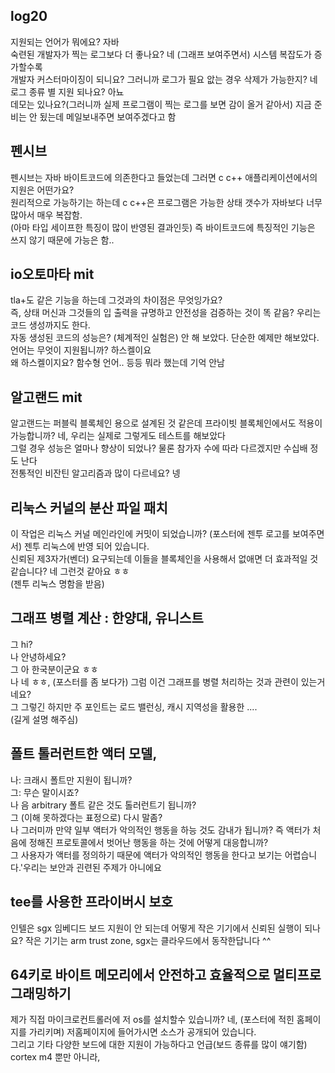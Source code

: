 
## log20 
지원되는 언어가 뭐에요? 자바  
숙련된 개발자가 찍는 로그보다 더 좋나요? 네 (그래프 보여주면서) 시스템 복잡도가 증가할수록   
개발자 커스터마이징이 되니요? 그러니까 로그가 필요 앖는 경우 삭제가 가능한지?  네  
로그 종류 별 지원 되나요? 아뇨  
데모는 있나요?(그러니까 실제 프로그램이 찍는 로그를 보면 감이 올거 같아서) 지금 준비는 안 됬는데 메일보내주면 보여주겠다고 함  

## 펜시브
펜시브는 자바 바이트코드에 의존한다고 들었는데 그러면 c c++ 애플리케이션에서의 지원은 어떤가요?  
원리적으로 가능하기는 하는데 c c++은 프로그램은 가능한 상태 갯수가 자바보다 너무 많아서 매우 복잡함.   
(아마 타입 세이프한 특징이 많이 반영된 결과인듯) 즉 바이트코드에 특징적인 기능은 쓰지 않기 때문에 가능은 함..  

## io오토마타 mit
tla+도 같은 기능을 하는데 그것과의 차이점은 무엇잉가요?  
즉, 상태 머신과 그것들의 입 출력을 규명하고 안전성을 검증하는 것이 똑 같음? 우리는 코드 생성까지도 한다.  
자동 생성된 코드의 성능은? (체계적인 실험은) 안 해 보았다. 단순한 예제만 해보았다.  
언어는 무엇이 지원됩니까? 하스켈이요  
왜 하스켈이지요? 함수형 언어.. 등등 뭐라 했는데 기억 안남  

## 알고랜드 mit
알고랜드는 퍼블릭 블록체인 용으로 설계된 것 같은데 프라이빗 블록체인에서도 적용이 가능합니까? 네, 우리는 실제로 그렇게도 테스트를 해보았다  
그럴 경우 성능은 얼마나 향상이 되었나?  물론 참가자 수에 따라 다르겠지만 수십배 정도 난다  
전통적인 비잔틴 알고리즘과 많이 다르네요? 넹  

## 리눅스 커널의 분산 파일 패치
이 작업은 리눅스 커널 메인라인에 커밋이 되었습니까? (포스터에 젠투 로고를 보여주면서) 젠투 리눅스에 반영 되어 있습니다.  
신뢰된 제3자가(벤더) 요구되는데 이들을 블록체인을 사용해서 없애면 더 효과적일 것 같습니다? 네 그런것 같아요 ㅎㅎ  
(젠투 리눅스 명함을 받음)  

## 그래프 병렬 계산 : 한양대, 유니스트
그 hi?  
나 안녕하세요?  
그 아 한국분이군요 ㅎㅎ  
나 네 ㅎㅎ, (포스터를 좀 보다가) 그럼 이건 그래프를 병렬 처리하는 것과 관련이 있는거네요?  
그 그렇긴 하지만 주 포인트는 로드 밸런싱, 캐시 지역성을 활용한 ....   
(길게 설명 해주심)  


## 폴트 톨러런트한 액터 모델, 
나: 크래시 폴트만 지원이 됩니까?   
그: 무슨 말이시죠?  
나 음 arbitrary 폴트 같은 것도 톨러런트기 됩니까?  
그 (이해 못하겠다는 표정으로) 다시 말좀?  
나 그러미까 만약 일부 액터가 악의적인 행동을 하능 것도 감내가 됩니까? 즉 액터가 처음에 정해진 프로토콜에서 벗어난 행동을 하는 것에 어떻게 대응합니까?   
그 사용자가 액터를 정의하기 때문에 액터가 악의적인 행동을 한다고 보기는 어렵습니다.'우리는 보안과 괸련된 주제가 아니에요  

## tee를 사용한 프라이버시 보호
인텔은 sgx 임베디드 보드 지원이 안 되는데 어떻게 작은 기기에서 신뢰된 실행이 되나요? 작은 기기는 arm trust zone, sgx는 클라우드에서 동작한답니다 ^^  

## 64키로 바이트 메모리에서 안전하고 효율적으로 멀티프로그래밍하기
제가 직접 마이크로컨트롤러에 저 os를 설치할수 있습니까? 네, (포스터에 적힌 홈페이지를 가리키며) 저홈페이지에 들어가시면 소스가 공개되어 있습니다.   
그리고 기타 다양한 보드에 대한 지원이 가능하다고 언급(보드 종류를 많이 얘기함) cortex m4 뿐만 아니라,  
